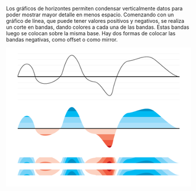 Los gráficos de horizontes permiten condensar verticalmente datos para
poder mostrar mayor detalle en menos espacio. Comenzando con un gráfico
de línea, que puede tener valores positivos y negativos, se realiza un
corte en bandas, dando colores a cada una de las bandas. Estas bandas
luego se colocan sobre la misma base. Hay dos formas de colocar las
bandas negativas, como offset o como mirror.

![horizons.png](horizons.png "horizons.png")
